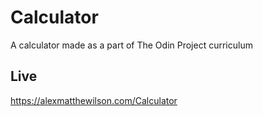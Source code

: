# Calculator
A calculator made as a part of The Odin Project curriculum

## Live

https://alexmatthewilson.com/Calculator
